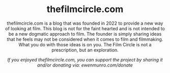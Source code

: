 <h1 align="center">thefilmcircle.com</h1>

<p align="center">thefilmcircle.com is a blog that was founded in 2022 to provide a new way of looking at film.
This blog is not for the faint hearted and is not intended to be a new dogmatic approach to film.
The founder is simply sharing ideas that he feels may not be considered when it comes to film and filmmaking.
What you do with those ideas is on you. The Film Circle is not a prescription, but an exploration.</p>

<p align="center"><i>If you enjoyed thefilmcircle.com, you can support the project by sharing it and/or donating via: ewenmunro.com/donate</i></p>
